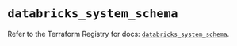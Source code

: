 # `databricks_system_schema`

Refer to the Terraform Registry for docs: [`databricks_system_schema`](https://registry.terraform.io/providers/databricks/databricks/1.54.0/docs/resources/system_schema).
